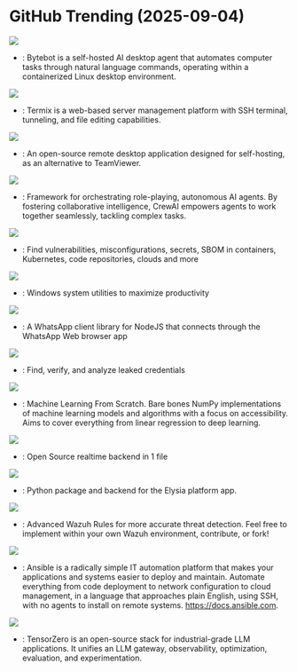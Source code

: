 # GitHub Trending (2025-09-04)

![](https://img.shields.io/badge/TypeScript-New%20433-green?style=flat-square&logo=appveyor)
- [](https://github.comundefined): Bytebot is a self-hosted AI desktop agent that automates computer tasks through natural language commands, operating within a containerized Linux desktop environment.

![](https://img.shields.io/badge/TypeScript-New%20425-green?style=flat-square&logo=appveyor)
- [](https://github.comundefined): Termix is a web-based server management platform with SSH terminal, tunneling, and file editing capabilities.

![](https://img.shields.io/badge/Rust-New%20133-green?style=flat-square&logo=appveyor)
- [](https://github.comundefined): An open-source remote desktop application designed for self-hosting, as an alternative to TeamViewer.

![](https://img.shields.io/badge/Python-New%20100-green?style=flat-square&logo=appveyor)
- [](https://github.comundefined): Framework for orchestrating role-playing, autonomous AI agents. By fostering collaborative intelligence, CrewAI empowers agents to work together seamlessly, tackling complex tasks.

![](https://img.shields.io/badge/Go-New%20173-green?style=flat-square&logo=appveyor)
- [](https://github.comundefined): Find vulnerabilities, misconfigurations, secrets, SBOM in containers, Kubernetes, code repositories, clouds and more

![](https://img.shields.io/badge/C%23-New%20253-green?style=flat-square&logo=appveyor)
- [](https://github.comundefined): Windows system utilities to maximize productivity

![](https://img.shields.io/badge/JavaScript-New%20622-green?style=flat-square&logo=appveyor)
- [](https://github.comundefined): A WhatsApp client library for NodeJS that connects through the WhatsApp Web browser app

![](https://img.shields.io/badge/Go-New%2083-green?style=flat-square&logo=appveyor)
- [](https://github.comundefined): Find, verify, and analyze leaked credentials

![](https://img.shields.io/badge/Python-New%20188-green?style=flat-square&logo=appveyor)
- [](https://github.comundefined): Machine Learning From Scratch. Bare bones NumPy implementations of machine learning models and algorithms with a focus on accessibility. Aims to cover everything from linear regression to deep learning.

![](https://img.shields.io/badge/Go-New%2050-green?style=flat-square&logo=appveyor)
- [](https://github.comundefined): Open Source realtime backend in 1 file

![](https://img.shields.io/badge/Python-New%20110-green?style=flat-square&logo=appveyor)
- [](https://github.comundefined): Python package and backend for the Elysia platform app.

![](https://img.shields.io/badge/Python-New%2010-green?style=flat-square&logo=appveyor)
- [](https://github.comundefined): Advanced Wazuh Rules for more accurate threat detection. Feel free to implement within your own Wazuh environment, contribute, or fork!

![](https://img.shields.io/badge/Python-New%2024-green?style=flat-square&logo=appveyor)
- [](https://github.comundefined): Ansible is a radically simple IT automation platform that makes your applications and systems easier to deploy and maintain. Automate everything from code deployment to network configuration to cloud management, in a language that approaches plain English, using SSH, with no agents to install on remote systems. https://docs.ansible.com.

![](https://img.shields.io/badge/Rust-New%2014-green?style=flat-square&logo=appveyor)
- [](https://github.comundefined): TensorZero is an open-source stack for industrial-grade LLM applications. It unifies an LLM gateway, observability, optimization, evaluation, and experimentation.

